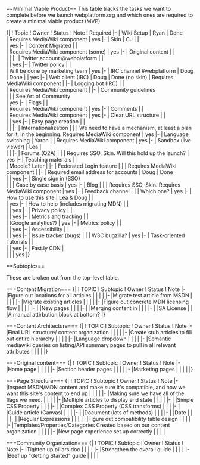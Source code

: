 ==Minimal Viable Product==
This table tracks the tasks we want to complete before we launch webplatform.org and which ones are required to create a minimal viable product (MVP) 

{|
! Topic
! Owner
! Status
! Note
! Required 
|-
| Wiki Setup
| Ryan
| Done                                         
| Requires MediaWiki component
| yes
|-
| Skin
| CJ
| 
| 	
| yes
|-
| Content Migrated
| 
| 	
| Requires MediaWiki component (some) 
| yes
|-
| Original content
| 
| 	
| 
|
|-
| Twitter account @webplatform
| 
| 	
| 
| yes
|-
| Twitter policy 
| 
| 	
| Will be done by marketing team
| yes
|-
| IRC channel #webplatform
| Doug
| Done
| 
| yes
|-
| Web client (IRC)
| Doug 
| Done (no skin)
| Requires MediaWiki component
| 
|-
| Logging bot (IRC)
| 
| 	
| Requires MediaWiki component
| 
|-
| Community guidelines	
| 
| 
| See Art of Community	
| yes
|-
| Flags
| 
| 	
| Requires MediaWiki component
| yes
|-
| Comments
| 
| 	
| Requires MediaWiki component
| yes
|-
| Clear URL structure
| 
| 	
| 
| yes
|-
| Easy page creation
| 
| 	
| 
| 
|-
| Internationalization
| 
| 
| We need to have a mechanism, at least a plan for it, in the beginning. Requires MediaWiki component
| yes
|-
| Language switching
| Yaron
| 
| Requires MediaWiki component
| yes
|-
| Sandbox (live viewer)
| Lea
| 	
| 
| 
|-
| Forums (Q2A)
| 
| 
| Requires SSO, Skin. Will this hold up the launch? 
| yes
|-
| Teaching materials
| 
| 	
| Moodle? Later
| 
|-
| Federated Login feature
| 
| 
| Requires MediaWiki component
| 
|-
| Required email address for accounts
| Doug
| Done	
| 
| yes
|-
| Single sign in (SSO)	
| 
| 
| Case by case basis
| yes
|-
| Blog
| 
| 
| Requires SSO, Skin. Requires MediaWiki component
| yes
|-
| Feedback channel
| 
|
| Which one?
| yes
|-
| How to use this site
| Lea & Doug
| 
| 	
| yes
|-
| How to help (includes migrating MDN)
| 
| 	
| 
| yes
|-
| Privacy policy
| 
| 	
| 
| yes
|-
| Metrics and tracking 
| 
| 	
| (Google analytics?)
| yes
|-
| Metrics policy
| 
| 	
| 
| yes
|-
| Accessibility
| 
| 	
| 
| yes
|-
| Issue tracker (bugs)
| 
| 
| W3C bugzilla?
| yes
|-
| Task-oriented Tutorials
| 
| 	
| 
| yes
|-
| Fast.ly CDN
| 	
| 
| 
| yes
|}

==Subtopics==

These are broken out from the top-level table.

===Content Migration===
{|
! TOPIC
! Subtopic
! Owner
! Status
! Note
|-
|Figure out locations for all articles
|
|
|
|
|-
|Migrate test article from MSDN
|
|
|
|
|-
|Migrate existing articles
|
|
|
|
|-
|Figure out concrete MDN licensing flow
|
|
|
|
|-
|
|New pages
|
|
|
|-
|
|Merging content in
|
|
|
|-
|
|SA License
|
|
|A manual attirbution block at bottom?
|}


===Content Architecture===
{|
! TOPIC
! Subtopic
! Owner
! Status
! Note
|-
|Final URL structure/ content organization
|
|
|
|
|-
|Create stub articles to fill out entire hierarchy
|
|
|
|
|-
|Language dropdown
|
|
|
|
|-
|Semantic mediawiki queries on listing/API summary pages to pull in all relevant attributes
|
|
|
|
|}



===Original content===
{|
! TOPIC
! Subtopic
! Owner
! Status
! Note
|-
|Home page
|
|
|
|
|-
|Section header pages
|
|
|
|
|-
|Marketing pages
|
|
|
|
|}



===Page Structure===
{|
! TOPIC
! Subtopic
! Owner
! Status
! Note
|-
|Inspect MSDN/MDN content and make sure it's compatible, and how we want this site's content to end up
|
|
|
|
|-
|Making sure we have all of the flags we need.
|
|
|
|
|-
|Multiple articles to display end state
|
|
|
|
|-
|
|Simple CSS Property
|
|
|
|-
|
|Complex CSS Property (CSS transforms)
|
|
|
|-
|
|Guide article (Canvas)
|
|
|
|-
|
|Document (lots of methods)
|
|
|
|-
|
|Date
|
|
|
|-
|
|Regular Expressions
|
|
|
|-
|Figure out compatibility table design
|
|
|
|
|-
|Templates/Properties/Categories Created based on our content organization
|
|
|
|
|-
|New page experience set up correctly
|
|
|
|



===Community Organization===
{|
! TOPIC
! Subtopic
! Owner
! Status
! Note
|-
|Tighten up pillars doc
|
|
|
|
|-
|Strengthen the overall guide
|
|
|
|
|-
|Beef up "Getting Started" guide
|
|
|
|